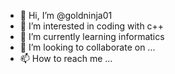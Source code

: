 - 👋 Hi, I’m @goldninja01
- 👀 I’m interested in coding with c++
- 🌱 I’m currently learning informatics
- 💞️ I’m looking to collaborate on ...
- 📫 How to reach me ...

<!---
goldninja01/goldninja01 is a ✨ special ✨ repository because its `README.md` (this file) appears on your GitHub profile.
You can click the Preview link to take a look at your changes.
--->
